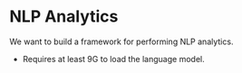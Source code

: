 NLP Analytics
=============

We want to build a framework for performing NLP analytics.

- Requires at least 9G to load the language model.
